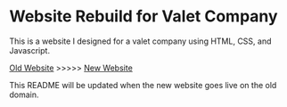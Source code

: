 # Website Rebuild for Valet Company
This is a website I designed for a valet company using HTML, CSS, and Javascript. 

[Old Website](https://precision-parking.com) >>>>> [New Website]([https://natepotter.dev](https://precision-parking-valet.web.app/))

This README will be updated when the new website goes live on the old domain. 
